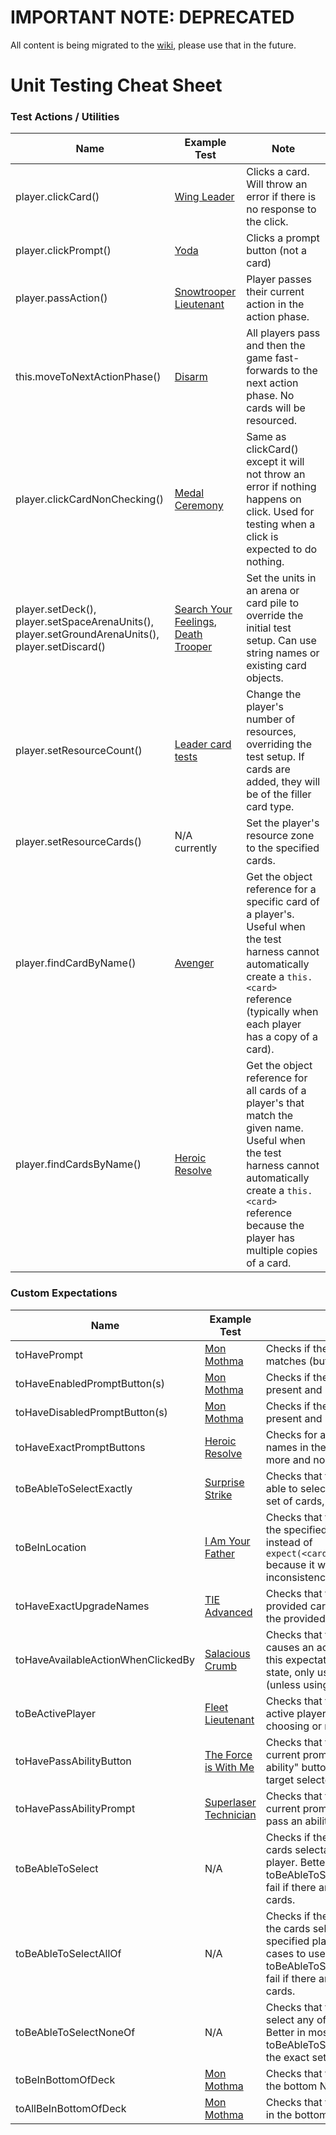 # IMPORTANT NOTE: DEPRECATED
All content is being migrated to the [wiki](https://github.com/SWU-Karabast/forceteki/wiki), please use that in the future.

# Unit Testing Cheat Sheet

### Test Actions / Utilities

| Name                                                                                                | Example Test                                                                                                                                                | Note                                                                                                                                                                                                                 |
|-----------------------------------------------------------------------------------------------------|-------------------------------------------------------------------------------------------------------------------------------------------------------------|----------------------------------------------------------------------------------------------------------------------------------------------------------------------------------------------------------------------|
| player.clickCard()                                                                                  | [Wing Leader](../test/server/cards/01_SOR/units/WingLeader.spec.ts)                                                                                         | Clicks a card. Will throw an error if there is no response to the click.                                                                                                                                             |
| player.clickPrompt()                                                                                | [Yoda](../test/server/cards/01_SOR/units/YodaOldMaster.spec.ts)                                                                                             | Clicks a prompt button (not a card)                                                                                                                                                                                  |
| player.passAction()                                                                                 | [Snowtrooper Lieutenant](../test/server/cards/01_SOR/units/SnowtrooperLieutenant.spec.ts)                                                                   | Player passes their current action in the action phase.                                                                                                                                                              |
| this.moveToNextActionPhase()                                                                        | [Disarm](../test/server/cards/01_SOR/events/Disarm.spec.ts)                                                                                                 | All players pass and then the game fast-forwards to the next action phase. No cards will be resourced.                                                                                                               |
| player.clickCardNonChecking()                                                                       | [Medal Ceremony](../test/server/cards/01_SOR/events/MedalCeremony.spec.ts)                                                                                  | Same as clickCard() except it will not throw an error if nothing happens on click. Used for testing when a click is expected to do nothing.                                                                          |
| player.setDeck(), player.setSpaceArenaUnits(),<br>player.setGroundArenaUnits(), player.setDiscard() | [Search Your Feelings](../test/server/cards/01_SOR/events/SearchYourFeelings.spec.ts),<br>[Death Trooper](../test/server/cards/01_SOR/DeathTrooper.spec.ts) | Set the units in an arena or card pile to override the initial test setup. Can use string names or existing card objects.                                                                                            |
| player.setResourceCount()                                                                           | [Leader card tests](../test/server/core/card/Leader.spec.ts)                                                                                                | Change the player's number of resources, overriding the test setup. If cards are added, they will be of the filler card type.                                                                                        |
| player.setResourceCards()                                                                           | N/A currently                                                                                                                                               | Set the player's resource zone to the specified cards.                                                                                                                                                               |
| player.findCardByName()                                                                             | [Avenger](../test/server/cards/01_SOR/units/AvengerHuntingStarDestroyer.spec.ts)                                                                            | Get the object reference for a specific card of a player's. Useful when the test harness cannot automatically create a `this.<card>` reference (typically when each player has a copy of a card).                    |
| player.findCardsByName()                                                                            | [Heroic Resolve](../test/server/cards/02_SHD/upgrades/HeroicResolve.spec.ts)                                                                                | Get the object reference for all cards of a player's that match the given name. Useful when the test harness cannot automatically create a `this.<card>` reference because the player has multiple copies of a card. |

### Custom Expectations

| Name | Example Test | Note |
| --- | --- | --- |
| toHavePrompt | [Mon Mothma](test/server/cards/01_SOR/MonMothmaVoiceoftheRebellion.spec.ts) | Checks if the prompt's name or text matches (but not buttons) |
| toHaveEnabledPromptButton(s) | [Mon Mothma](../test/server/cards/01_SOR/MonMothmaVoiceoftheRebellion.spec.ts) | Checks if the prompt button is present and in an enabled state |
| toHaveDisabledPromptButton(s) | [Mon Mothma](../test/server/cards/01_SOR/MonMothmaVoiceoftheRebellion.spec.ts) | Checks if the prompt button is present and in a disabled state |
| toHaveExactPromptButtons | [Heroic Resolve](../test/server/cards/02_SHD/upgrades/HeroicResolve.spec.ts) | Checks for an exact set of button names in the current prompt, no more and no less. |
| toBeAbleToSelectExactly | [Surprise Strike](../test/server/cards/01_SOR/SurpriseStrike.spec.ts) | Checks that that specified player is able to select exactly the specified set of cards, no more and no less. |
| toBeInLocation | [I Am Your Father](../test/server/cards/01_SOR/SearchYourFeelings.spec.ts) | Checks that the provided card is in the specified game zone. Use this instead of `expect(<card>.location).toBe(...)` because it will check for inconsistency in game state. |
| toHaveExactUpgradeNames | [TIE Advanced](../test/server/cards/01_SOR/TieAdvanced.spec.ts) | Checks that the names of the provided card's upgrades match the provided list of card names. |
| toHaveAvailableActionWhenClickedBy | [Salacious Crumb](../test/server/cards/02_SHD/SalaciousCrumbObnoxiousPet.spec.ts) | Checks that the card, when clicked, causes an action to happen. Since this expectation changes game state, only use it at the end of a test (unless using the `.not` form) |
| toBeActivePlayer | [Fleet Lieutenant](../test/server/cards/01_SOR/FleetLieutenant.spec.ts) | Checks that the selected player is active player (i.e., is currently choosing or resolving their action) |
| toHavePassAbilityButton | [The Force is With Me](../test/server/cards/01_SOR/events/TheForceIsWithMe.spec.ts) | Checks that the selected player's current prompt includes the "Pass ability" button (typically used with target selectors) |
| toHavePassAbilityPrompt | [Superlaser Technician](../test/server/cards/01_SOR/units/SuperlaserTechnician.spec.ts) | Checks that the selected player's current prompt is the prompt to pass an ability |
| toBeAbleToSelect | N/A | Checks if the card is one of the cards selectable by the specified player. Better in most cases to use toBeAbleToSelectExactly as it will fail if there are other selectable cards. |
| toBeAbleToSelectAllOf | N/A | Checks if the cards are a subset of the cards selectable by the specified player. Better in most cases to use toBeAbleToSelectExactly as it will fail if there are other selectable cards. |
| toBeAbleToSelectNoneOf | N/A | Checks that the player cannot select any of the specified cards. Better in most cases to use toBeAbleToSelectExactly to specify the exact set of expected cards. |
| toBeInBottomOfDeck | [Mon Mothma](../test/server/cards/01_SOR/MonMothmaVoiceoftheRebellion.spec.ts) | Checks that the selected card is in the bottom N cards of the deck |
| toAllBeInBottomOfDeck | [Mon Mothma](../test/server/cards/01_SOR/MonMothmaVoiceoftheRebellion.spec.ts) | Checks that the selected cards are in the bottom N cards of the deck |
